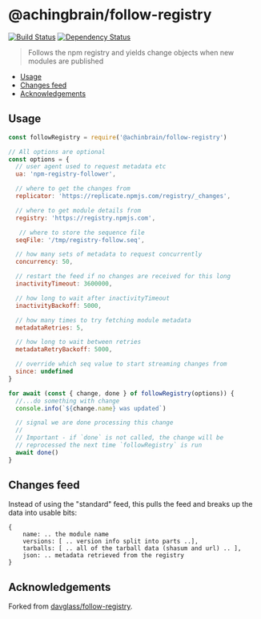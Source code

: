 # @achingbrain/follow-registry <!-- omit in toc -->

[![Build Status](https://travis-ci.org/achingbrain/follow-registry.svg?branch=master)](https://travis-ci.org/achingbrain/follow-registry) [![Dependency Status](https://david-dm.org/achingbrain/follow-registry/status.svg)](https://david-dm.org/achingbrain/follow-registry)

> Follows the npm registry and yields change objects when new modules are published

- [Usage](#usage)
- [Changes feed](#changes-feed)
- [Acknowledgements](#acknowledgements)

## Usage

```javascript
const followRegistry = require('@achinbrain/follow-registry')

// All options are optional
const options = {
  // user agent used to request metadata etc
  ua: 'npm-registry-follower',

  // where to get the changes from
  replicator: 'https://replicate.npmjs.com/registry/_changes',

  // where to get module details from
  registry: 'https://registry.npmjs.com',

   // where to store the sequence file
  seqFile: '/tmp/registry-follow.seq',

  // how many sets of metadata to request concurrently
  concurrency: 50,

  // restart the feed if no changes are received for this long
  inactivityTimeout: 3600000,

  // how long to wait after inactivityTimeout
  inactivityBackoff: 5000,

  // how many times to try fetching module metadata
  metadataRetries: 5,

  // how long to wait between retries
  metadataRetryBackoff: 5000,

  // override which seq value to start streaming changes from
  since: undefined
}

for await (const { change, done } of followRegistry(options)) {
  //...do something with change
  console.info(`${change.name} was updated`)

  // signal we are done processing this change
  //
  // Important - if `done` is not called, the change will be
  // reprocessed the next time `followRegistry` is run
  await done()
}
```

## Changes feed

Instead of using the "standard" feed, this pulls the feed and breaks up the data into usable bits:

    {
        name: .. the module name
        versions: [ .. version info split into parts ..],
        tarballs: [ .. all of the tarball data (shasum and url) .. ],
        json: .. metadata retrieved from the registry
    }

## Acknowledgements

Forked from [davglass/follow-registry](https://github.com/davglass/follow-registry).
